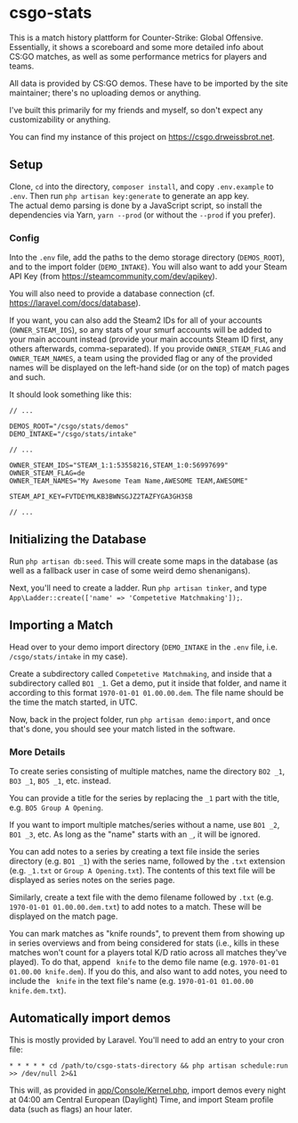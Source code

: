 # csgo-stats
This is a match history plattform for Counter-Strike: Global Offensive.  
Essentially, it shows a scoreboard and some more detailed info about CS:GO matches, as well as some performance metrics for players and teams.

All data is provided by CS:GO demos. These have to be imported by the site maintainer; there's no uploading demos or anything.

I've built this primarily for my friends and myself, so don't expect any customizability or anything.

You can find my instance of this project on https://csgo.drweissbrot.net.

## Setup
Clone, `cd` into the directory, `composer install`, and copy `.env.example` to `.env`. Then run `php artisan key:generate` to generate an app key.  
The actual demo parsing is done by a JavaScript script, so install the dependencies via Yarn, `yarn --prod` (or without the `--prod` if you prefer).

### Config
Into the `.env` file, add the paths to the demo storage directory (`DEMOS_ROOT`), and to the import folder (`DEMO_INTAKE`). You will also want to add your Steam API Key (from https://steamcommunity.com/dev/apikey).

You will also need to provide a database connection (cf. https://laravel.com/docs/database).

If you want, you can also add the Steam2 IDs for all of your accounts (`OWNER_STEAM_IDS`), so any stats of your smurf accounts will be added to your main account instead (provide your main accounts Steam ID first, any others afterwards, comma-separated). If you provide `OWNER_STEAM_FLAG` and `OWNER_TEAM_NAMES`, a team using the provided flag or any of the provided names will be displayed on the left-hand side (or on the top) of match pages and such.

It should look something like this:
```env
// ...

DEMOS_ROOT="/csgo/stats/demos"
DEMO_INTAKE="/csgo/stats/intake"

// ...

OWNER_STEAM_IDS="STEAM_1:1:53558216,STEAM_1:0:56997699"
OWNER_STEAM_FLAG=de
OWNER_TEAM_NAMES="My Awesome Team Name,AWESOME TEAM,AWESOME"

STEAM_API_KEY=FVTDEYMLKB3BWNSGJZ2TAZFYGA3GH3SB

// ...
```

## Initializing the Database
Run `php artisan db:seed`. This will create some maps in the database (as well as a fallback user in case of some weird demo shenanigans).

Next, you'll need to create a ladder. Run `php artisan tinker`, and type `App\Ladder::create(['name' => 'Competetive Matchmaking']);`.

## Importing a Match
Head over to your demo import directory (`DEMO_INTAKE` in the `.env` file, i.e. `/csgo/stats/intake` in my case).

Create a subdirectory called `Competetive Matchmaking`, and inside that a subdirectory called `BO1 _1`. Get a demo, put it inside that folder, and name it according to this format `1970-01-01 01.00.00.dem`. The file name should be the time the match started, in UTC.

Now, back in the project folder, run `php artisan demo:import`, and once that's done, you should see your match listed in the software.

### More Details
To create series consisting of multiple matches, name the directory `BO2 _1`, `BO3 _1`, `BO5 _1`, etc. instead.

You can provide a title for the series by replacing the `_1` part with the title, e.g. `BO5 Group A Opening`.

If you want to import multiple matches/series without a name, use `BO1 _2`, `BO1 _3`, etc. As long as the "name" starts with an `_`, it will be ignored.

You can add notes to a series by creating a text file inside the series directory (e.g. `BO1 _1`) with the series name, followed by the `.txt` extension (e.g. `_1.txt` or `Group A Opening.txt`). The contents of this text file will be displayed as series notes on the series page.

Similarly, create a text file with the demo filename followed by `.txt` (e.g. `1970-01-01 01.00.00.dem.txt`) to add notes to a match. These will be displayed on the match page.

You can mark matches as "knife rounds", to prevent them from showing up in series overviews and from being considered for stats (i.e., kills in these matches won't count for a players total K/D ratio across all matches they've played). To do that, append ` knife` to the demo file name (e.g. `1970-01-01 01.00.00 knife.dem`). If you do this, and also want to add notes, you need to include the ` knife` in the text file's name (e.g. `1970-01-01 01.00.00 knife.dem.txt`).

## Automatically import demos
This is mostly provided by Laravel. You'll need to add an entry to your cron file:

```
* * * * * cd /path/to/csgo-stats-directory && php artisan schedule:run >> /dev/null 2>&1
```

This will, as provided in [app/Console/Kernel.php](app/Console/Kernel.php), import demos every night at 04:00 am Central European (Daylight) Time, and import Steam profile data (such as flags) an hour later.
